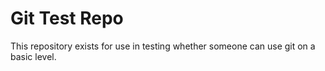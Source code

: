 # Git Test Repo

This repository exists for use in testing whether someone can use git on a
basic level.
